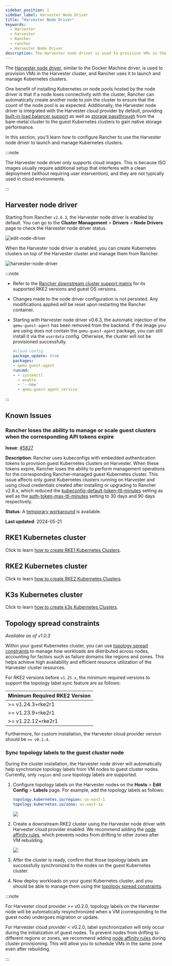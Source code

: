 ```yaml
---
sidebar_position: 1
sidebar_label: Harvester Node Driver
title: "Harvester Node Driver"
keywords:
  - Harvester
  - harvester
  - Rancher
  - rancher
  - Harvester Node Driver
description: The Harvester node driver is used to provision VMs in the Harvester cluster. In this section, you'll learn how to configure Rancher to use the Harvester node driver to launch and manage Kubernetes clusters.
---
```


<head>
  <link rel="canonical" href="https://docs.harvesterhci.io/v1.5/rancher/node/node-driver"/>
</head>

The [Harvester node driver](https://github.com/harvester/docker-machine-driver-harvester), similar to the Docker Machine driver, is used to provision VMs in the Harvester cluster, and Rancher uses it to launch and manage Kubernetes clusters.

One benefit of installing Kubernetes on node pools hosted by the node driver is that if a node loses connectivity with the cluster, Rancher can automatically create another node to join the cluster to ensure that the count of the node pool is as expected.
Additionally, the Harvester node driver is integrated with the Harvester cloud provider by default, providing [built-in load balancer support](../cloud-provider.md#load-balancer-support) as well as [storage passthrough](../csi-driver.md) from the bare-metal cluster to the guest Kubernetes clusters to gain native storage performance.

In this section, you'll learn how to configure Rancher to use the Harvester node driver to launch and manage Kubernetes clusters.

:::note

The Harvester node driver only supports cloud images. This is because ISO images usually require additional setup that interferes with a clean deployment (without requiring user intervention), and they are not typically used in cloud environments.

:::

## Harvester node driver

Starting from Rancher `v2.6.3`, the Harvester node driver is enabled by default. You can go to the **Cluster Management** > **Drivers** > **Node Drivers** page to check the Harvester node driver status.

![edit-node-driver](/img/v1.2/rancher/edit-node-driver.png)

When the Harvester node driver is enabled, you can create Kubernetes clusters on top of the Harvester cluster and manage them from Rancher.

![harvester-node-driver](/img/v1.2/rancher/harvester-node-driver.png)

:::note

- Refer to the [Rancher downstream cluster support matrix](https://www.suse.com/suse-rancher/support-matrix/all-supported-versions/rancher-v2-7-5) for its supported RKE2 versions and guest OS versions.
- Changes made to the node driver configuration is not persisted. Any modifications applied will be reset upon restarting the Rancher container.
- Starting with Harvester node driver v0.6.3, the automatic injection of the `qemu-guest-agent` has been removed from the backend. If the image you are using does not contain the `qemu-guest-agent` package, you can still install it via the `userdata` config. Otherwise, the cluster will not be provisioned successfully.

   ```yaml
   #cloud-config
   package_update: true
   packages:
   - qemu-guest-agent
   runcmd:
   - - systemctl
     - enable
     - '--now'
     - qemu-guest-agent.service
   ```

:::

## Known Issues

### Rancher loses the ability to manage or scale guest clusters when the corresponding API tokens expire

**Issue**: [#5827](https://github.com/harvester/harvester/issues/5827)

**Description**: Rancher uses kubeconfigs with embedded authentication tokens to
provision guest Kubernetes clusters on Harvester. When these tokens expire,
Rancher loses the ability to perform management operations for the corresponding
Rancher-managed guest Kubernetes cluster. This issue affects only guest
Kubernetes clusters running on Harvester and using cloud credentials created
after installing or upgrading to Rancher v2.8.x, which reduced the
[kubeconfig-default-token-ttl-minutes](https://ranchermanager.docs.rancher.com/api/api-tokens#kubeconfig-default-token-ttl-minutes)
setting as well as the
[auth-token-max-ttl-minutes](https://ranchermanager.docs.rancher.com/api/api-tokens#auth-token-max-ttl-minutes)
setting to 30 days and 90 days respectively.

**Status**: A [temporary workaround](https://harvesterhci.io/kb/renew_harvester_cloud_credentials) is available.

**Last updated**: 2024-05-21

## RKE1 Kubernetes cluster
Click to learn [how to create RKE1 Kubernetes Clusters](./rke1-cluster.md).

## RKE2 Kubernetes cluster
Click to learn [how to create RKE2 Kubernetes Clusters](./rke2-cluster.md).

## K3s Kubernetes cluster
Click to learn [how to create k3s Kubernetes Clusters](./k3s-cluster.md).


## Topology spread constraints

_Available as of v1.0.3_

Within your guest Kubernetes cluster, you can use [topology spread constraints](https://kubernetes.io/docs/concepts/scheduling-eviction/topology-spread-constraints/) to manage how workloads are distributed across nodes, accounting for factors such as failure domains like regions and zones. This helps achieve high availability and efficient resource utilization of the Harvester cluster resources.

For RKE2 versions before `v1.25.x`, the minimum required versions to support the topology label sync feature are as follows:

| Minimum Required RKE2 Version |
| :--|
| \>=  v1.24.3+rke2r1 |
| \>=  v1.23.9+rke2r1 |
| \>=  v1.22.12+rke2r1 |

Furthermore, for custom installation, the Harvester cloud provider version should be `>= v0.1.4`.

### Sync topology labels to the guest cluster node

During the cluster installation, the Harvester node driver will automatically help synchronize topology labels from VM nodes to guest cluster nodes. Currently, only `region` and `zone` topology labels are supported.

1. Configure topology labels on the Harvester nodes on the **Hosts** > **Edit Config** > **Labels** page. For example, add the topology labels as follows:
   ```yaml
   topology.kubernetes.io/region: us-east-1
   topology.kubernetes.io/zone: us-east-1a
   ```
   ![](/img/v1.2/rancher/node-add-affinity-labels.png)

1. Create a downstream RKE2 cluster using the Harvester node driver with Harvester cloud provider enabled. We recommend adding the [node affinity rules](./rke2-cluster.md#add-node-affinity), which prevents nodes from drifting to other zones after VM rebuilding.

   ![](/img/v1.2/rancher/create-rke2-harvester-cluster-3.png)

1. After the cluster is ready, confirm that those topology labels are successfully synchronized to the nodes on the guest Kubernetes cluster.

1. Now deploy workloads on your guest Kubernetes cluster, and you should be able to manage them using the [topology spread constraints](https://kubernetes.io/docs/concepts/scheduling-eviction/topology-spread-constraints/).

:::note

For Harvester cloud provider >= v0.2.0, topology labels on the Harvester node will be automatically resynchronized when a VM (corresponding to the guest node) undergoes migration or update.

For Harvester cloud provider < v0.2.0, label synchronization will only occur during the initialization of guest nodes. To prevent nodes from drifting to different regions or zones, we recommend adding [node affinity rules](./rke2-cluster.md#add-node-affinity) during cluster provisioning. This will allow you to schedule VMs in the same zone even after rebuilding.

:::

